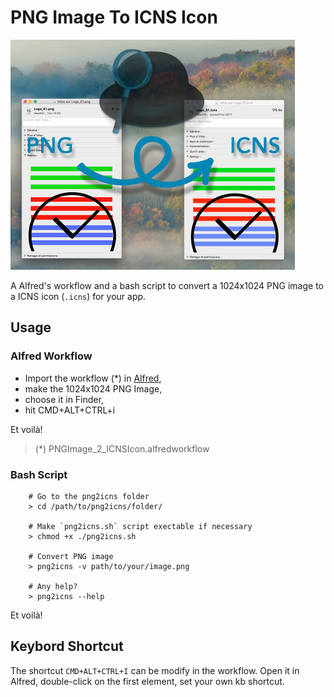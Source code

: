 # PNG Image To ICNS Icon

![Illustration](./assets/img/illustration.png)

A Alfred's workflow and a bash script to convert a 1024x1024 PNG image to a ICNS icon (`.icns`) for your app.

## Usage

### Alfred Workflow

* Import the workflow (*) in [Alfred](https://www.alfredapp.com/),
* make the 1024x1024 PNG Image,
* choose it in Finder,
* hit CMD+ALT+CTRL+i

Et voilà!

> (*) PNGImage_2_ICNSIcon.alfredworkflow

### Bash Script

        # Go to the png2icns folder
        > cd /path/to/png2icns/folder/

        # Make `png2icns.sh` script exectable if necessary
        > chmod +x ./png2icns.sh

        # Convert PNG image
        > png2icns -v path/to/your/image.png

        # Any help?
        > png2icns --help

Et voilà!

## Keybord Shortcut

The shortcut `CMD+ALT+CTRL+I` can be modify in the workflow. Open it in Alfred, double-click on the first element, set your own kb shortcut.
